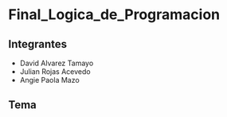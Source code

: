 # Final_Logica_de_Programacion

## Integrantes

* David Alvarez Tamayo
* Julian Rojas Acevedo
* Angie Paola Mazo

## Tema

